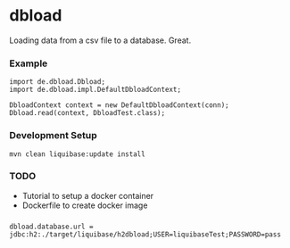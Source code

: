 # dbload 
Loading data from a csv file to a database. Great.

### Example
    import de.dbload.Dbload;
    import de.dbload.impl.DefaultDbloadContext;

    DbloadContext context = new DefaultDbloadContext(conn);
    Dbload.read(context, DbloadTest.class);

### Development Setup
```
mvn clean liquibase:update install
```

### TODO
 * Tutorial to setup a docker container
 * Dockerfile to create docker image​

###
```
dbload.database.url = jdbc:h2:./target/liquibase/h2dbload;USER=liquibaseTest;PASSWORD=pass
```

